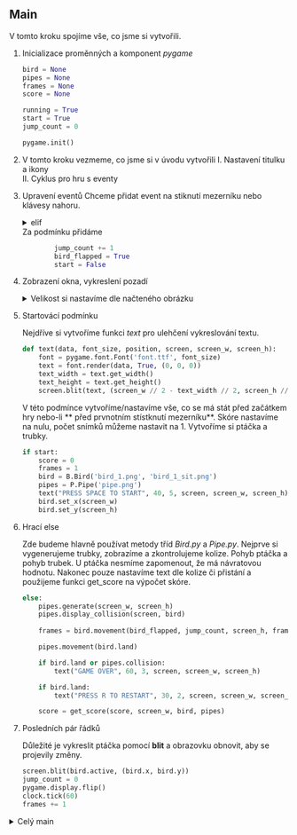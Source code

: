 ## Main

V tomto kroku spojíme vše, co jsme si vytvořili.

1. Inicializace proměnných a komponent *pygame*
    ```python
    bird = None
    pipes = None
    frames = None
    score = None
    
    running = True
    start = True
    jump_count = 0

    pygame.init()
    ```
2. V tomto kroku vezmeme, co jsme si v úvodu vytvořili 
    I. Nastavení titulku a ikony <br>II. Cyklus pro hru s eventy

3. Upravení eventů
    Chceme přidat event na stiknutí mezerníku nebo klávesy nahoru.  
   <details>
   <summary>elif</summary>
  
   ```python
   elif event.type == pygame.KEYDOWN and (
           event.key == pygame.K_SPACE or event.key == pygame.K_UP) and not pipes.collision:
                
   ```
   </details>  
   Za podmínku přidáme
   
   ```python
           jump_count += 1
           bird_flapped = True
           start = False
   ```
4. Zobrazení okna, vykreslení pozadí   
   <details>
    <summary>Velikost si nastavíme dle načteného obrázku</summary>
  
    ```python
    background, screen_w, screen_h = L.load_pic('bg_1.png')
    screen = pygame.display.set_mode((screen_w, screen_h))
    screen.blit(background, (0, 0))

    ```
    </details> 
    
5. Startovácí podmínku   
   
   Nejdříve si vytvoříme funkci *text* pro ulehčení vykreslování textu.
   
   ```python
   def text(data, font_size, position, screen, screen_w, screen_h):
       font = pygame.font.Font('font.ttf', font_size)
       text = font.render(data, True, (0, 0, 0))
       text_width = text.get_width()
       text_height = text.get_height()
       screen.blit(text, (screen_w // 2 - text_width // 2, screen_h // position - text_height // 2))
   ```
   
   V této podmínce vytvoříme/nastavíme vše, co se má stát před začátkem hry nebo-li ** před prvnotním stístknutí mezerníku**.
   Skóre nastavíme na nulu, počet snímků můžeme nastavit na 1. Vytvoříme si ptáčka a trubky.
   
   ```python
   if start:
       score = 0
       frames = 1
       bird = B.Bird('bird_1.png', 'bird_1_sit.png')
       pipes = P.Pipe('pipe.png')
       text("PRESS SPACE TO START", 40, 5, screen, screen_w, screen_h)
       bird.set_x(screen_w)
       bird.set_y(screen_h)
   ```
6. Hrací else
  
   Zde budeme hlavně používat metody tříd *Bird.py* a *Pipe.py*. Nejprve si vygenerujeme trubky, zobrazíme a zkontrolujeme kolize.
   Pohyb ptáčka a pohyb trubek. U ptáčka nesmíme zapomenout, že má návratovou hodnotu. Nakonec pouze nastavíme text dle kolize či přistání a 
   použijeme funkci get_score na výpočet skóre.
   
   ```python
   else:
       pipes.generate(screen_w, screen_h)
       pipes.display_collision(screen, bird)
       
       frames = bird.movement(bird_flapped, jump_count, screen_h, frames)

       pipes.movement(bird.land)

       if bird.land or pipes.collision:
           text("GAME OVER", 60, 3, screen, screen_w, screen_h)

       if bird.land:
           text("PRESS R TO RESTART", 30, 2, screen, screen_w, screen_h)

       score = get_score(score, screen_w, bird, pipes)
   ```
7. Posledních pár řádků

   Důležité je vykreslit ptáčka pomocí **blit** a obrazovku obnovit, aby se projevily změny.
   ```python
   screen.blit(bird.active, (bird.x, bird.y))
   jump_count = 0
   pygame.display.flip()
   clock.tick(60)
   frames += 1
   ```
   
<details>
  <summary>Celý main</summary>

  ```python
import pygame
import Bird as B
import Load_pic as L
import Pipe as P
import sys
import os

def text(data, font_size, position, screen, screen_w, screen_h):
    font = pygame.font.Font('font.ttf', font_size)
    text = font.render(data, True, (0, 0, 0))
    text_width = text.get_width()
    text_height = text.get_height()
    screen.blit(text, (screen_w // 2 - text_width // 2, screen_h // position - text_height // 2))


def get_score(score, screen_w, bird, pipes):
    font_size = 40
    font = pygame.font.Font('font.ttf', font_size)
    score_text = font.render("{0}".format(score), True, (0, 0, 0))
    score_text_w = score_text.get_width()
    screen.blit(score_text, (screen_w - score_text_w - 5, 5))
    if pipes.cord[score][0] + bird.width <= bird.x:
        score += 1
    return score


if __name__ == '__main__':

    # bird = B.Bird('bird_1.png', 'bird_1_sit.png')
    # pipes = P.Pipe('pipe.png')

    bird = None
    pipes = None
    frames = None
    score = None

    pygame.init()
    pygame.display.set_caption('Flappy')

    pygame.display.set_icon(pygame.image.load('bird_1.png'))

    running = True
    start = True
    jump_count = 0

    clock = pygame.time.Clock()

    while running:
        bird_flapped = False

        for event in pygame.event.get():
            if event.type == pygame.QUIT:  # křížek
                running = False
            elif event.type == pygame.KEYUP and event.key == pygame.K_ESCAPE:  # escape up
                running = False
            elif event.type == pygame.KEYDOWN and (
                    event.key == pygame.K_SPACE or event.key == pygame.K_UP) and not pipes.collision:
                jump_count += 1
                bird_flapped = True
                start = False
            elif event.type == pygame.KEYUP and event.key == pygame.K_r and bird.land:
                start = True

        background, screen_w, screen_h = L.load_pic('bg_1.png')
        screen = pygame.display.set_mode((screen_w, screen_h))
        screen.blit(background, (0, 0))

        if start:
            score = 0
            frames = 1
            bird = B.Bird('bird_1.png', 'bird_1_sit.png')
            pipes = P.Pipe('pipe.png')
            text("PRESS SPACE TO START", 40, 5, screen, screen_w, screen_h)
            bird.set_x(screen_w)
            bird.set_y(screen_h)

        else:
            pipes.generate(screen_w, screen_h)
            pipes.display_collision(screen, bird)

            frames = bird.movement(bird_flapped, jump_count, screen_h, frames)

            pipes.movement(bird.land)

            if bird.land or pipes.collision:
                text("GAME OVER", 60, 3, screen, screen_w, screen_h)

            if bird.land:
                text("PRESS R TO RESTART", 30, 2, screen, screen_w, screen_h)

            score = get_score(score, screen_w, bird, pipes)

        screen.blit(bird.active, (bird.x, bird.y))
        jump_count = 0
        pygame.display.flip()
        clock.tick(60)
        frames += 1


  ```
</details> 
